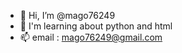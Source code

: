 - 👋 Hi, I’m @mago76249
- 📙 I'm learning about python and html
- 📫 email : mago76249@gmail.com

<!---
mago76249/mago76249 is a ✨ special ✨ repository because its `README.md` (this file) appears on your GitHub profile.
You can click the Preview link to take a look at your changes.
--->
